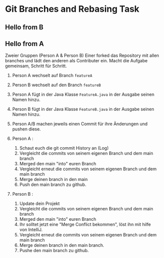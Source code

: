 # Git Branches and Rebasing Task

## Hello from B
## Hello from A

Zweier Gruppen (Person A & Person B)
Einer forked das Repository mit allen branches und lädt den anderen als Contributer ein.
Macht die Aufgabe gemeinsam, Schritt für Schritt.

1. Person A wechselt auf Branch ```featureA```
2. Person B wechselt auf den Branch ```featureB```
3. Person A fügt in der Java Klasse ```FeatureA.java``` in der Ausgabe seinen Namen hinzu.
4. Person B fügt in der Java Klasse ```FeatureB.java``` in der Ausgabe seinen Namen hinzu.
5. Person A/B machen jeweils einen Commit für ihre Änderungen und pushen diese.
6. Person A :
   1. Schaut euch die git commit History an (Log)
   1. Vergleicht die commits von seinem eigenen Branch und dem main branch
   1. Merged den main "into" euren Branch
   1. Vergleicht erneut die commits von seinem eigenen Branch und dem main branch
   1. Merge deinen branch in den main
   1. Push den main branch zu github.


7. Person B :
   1. Update dein Projekt
   1. Vergleicht die commits von seinem eigenen Branch und dem main branch
   1. Merged den main "into" euren Branch
   1. Ihr solltet jetzt eine "Merge Conflict bekommen", löst ihn mit hilfe von IntelliJ.
   1. Vergleicht erneut die commits von seinem eigenen Branch und dem main branch
   1. Merge deinen branch in den main branch.
   1. Pushe den main branch zu github.
   
